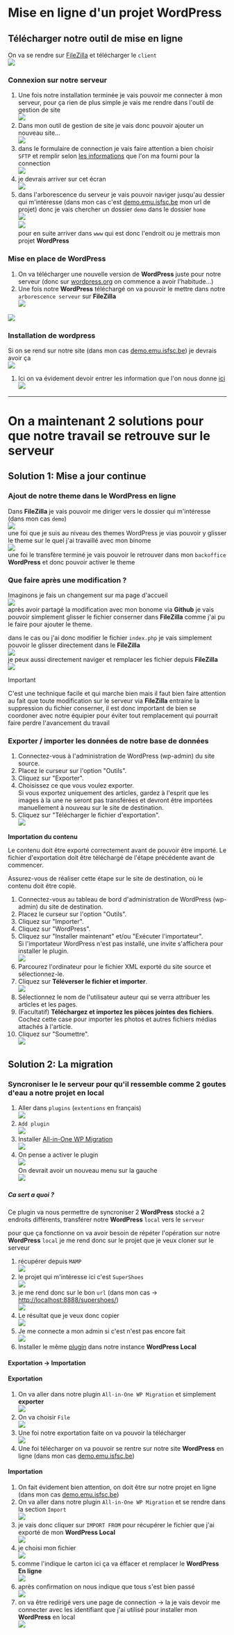 # Mise en ligne d'un projet WordPress

## Télécharger notre outil de mise en ligne
On va se rendre sur [FileZilla](https://filezilla-project.org) et télécharger le `client` <br><img src="./.screenshots/Screenshot 2023-12-04 at 11.30.43.png" /> 


### Connexion sur notre serveur
1. Une fois notre installation terminée je vais pouvoir me connecter à mon serveur, pour ça rien de plus simple je vais me rendre dans l'outil de gestion de site <br><img src="./.screenshots/Screenshot 2023-12-04 at 11.33.26.png" />
2. Dans mon outil de gestion de site je vais donc pouvoir ajouter un nouveau site...<br><img src="./.screenshots/Screenshot 2023-12-04 at 11.34.49.png" />
3. dans le formulaire de connection je vais faire attention a bien choisir `SFTP` et remplir selon [les informations](https://isfsc365.sharepoint.com/:x:/r/sites/2EU1JProjetDigital2/_layouts/15/Doc.aspx?sourcedoc=%7B96BF338D-6B2E-4D44-BAF9-4E9BC2C46FDE%7D&file=Github%20students.xlsx&action=default&mobileredirect=true&DefaultItemOpen=1) que l'on ma fourni pour la connection<br><img src="./.screenshots/Screenshot 2023-12-04 at 11.36.50.png" />
4. je devrais arriver sur cet écran<br><img src="./.screenshots/Screenshot 2023-12-04 at 11.40.44.png" />
5. dans l'arborescence du serveur je vais pouvoir naviger jusqu'au dessier qui m'intéresse (dans mon cas c'est [demo.emu.isfsc.be](demo.emu.isfsc.be) mon url de projet) donc je vais chercher un dossier `demo` dans le dossier `home`<br><img src="./.screenshots/Screenshot 2023-12-04 at 11.39.42.png" /><br><img src="./.screenshots/Screenshot 2023-12-04 at 11.39.58.png"><br>pour en suite arriver dans `www` qui est donc l'endroit ou je mettrais mon projet **WordPress**

### Mise en place de WordPress
1. On va télécharger une nouvelle version de **WordPress** juste pour notre serveur (donc sur [wordpress.org](https://wordpress.org/download/) on commence a avoir l'habitude...)
2. Une fois notre **WordPress** téléchargé on va pouvoir le mettre dans notre `arborescence serveur` sur **FileZilla**<br><img src="./.screenshots/Screenshot 2023-12-04 at 12.47.29.png" />

<img src="./.screenshots/ezgif-3-38e89aa215.gif" />

### Installation de wordpress

Si on se rend sur notre site (dans mon cas [demo.emu.isfsc.be](demo.emu.isfsc.be)) je devrais avoir ça<br><img src="./.screenshots/Screenshot 2023-12-04 at 12.57.19.png" />

1. Ici on va évidement devoir entrer les information que l'on nous donne [ici](https://isfsc365.sharepoint.com/:x:/r/sites/2EU1JProjetDigital2/_layouts/15/Doc.aspx?sourcedoc=%7B96BF338D-6B2E-4D44-BAF9-4E9BC2C46FDE%7D&file=Github%20students.xlsx&action=default&mobileredirect=true&DefaultItemOpen=1)<br><img src="./.screenshots/Screenshot 2023-12-04 at 14.21.17.png" />


---

# On a maintenant 2 solutions pour que notre travail se retrouve sur le serveur

## Solution 1: **Mise a jour continue**

### Ajout de notre theme dans le **WordPress** en ligne

Dans **FileZilla** je vais pouvoir me diriger vers le dossier qui m'intéresse (dans mon cas `demo`)<br><img src="./.screenshots/Screenshot 2023-12-12 at 11.32.27.png"><br>une foi que je suis au niveau des themes WordPress je vias pouvoir y glisser le theme sur le quel j'ai travaillé avec mon binome<br><img src="./.screenshots/Screenshot 2023-12-12 at 11.36.41.png" /><br>une foi le transfère terminé je vais pouvoir le retrouver dans mon `backoffice` **WordPress** et donc pouvoir activer le theme 


### Que faire après une modification ? 

Imaginons je fais un changement sur ma page d'accueil<br><img src="./.screenshots/Screenshot 2023-12-12 at 11.28.45.png" /><br>
après avoir partagé la modification avec mon bonome via **Github** je vais pouvoir simplement glisser le fichier conserner dans **FileZilla** comme j'ai pu le faire pour ajouter le theme.

dans le cas ou j'ai donc modifier le fichier `index.php` je vais simplement pouvoir le glisser directement dans le **FileZilla** <br><img src="./.screenshots/Screenshot 2023-12-13 at 11.35.15.png" /><br/>je peux aussi directement naviger et remplacer les fichier depuis **FileZilla** <br><img src="./.screenshots/Screenshot 2023-12-13 at 11.39.53.png" />

> [!IMPORTANT]  
> C'est une technique facile et qui marche bien mais il faut bien faire attention au fait que toute modification sur le serveur via **FileZilla** entraine la suppression du fichier conserner, il est donc important de bien se coordoner avec notre équipier pour éviter tout remplacement qui pourrait faire perdre l'avancement du travail

### Exporter / importer les données de notre base de données


1. Connectez-vous à l'administration de WordPress (wp-admin) du site source.
2. Placez le curseur sur l'option "Outils".
3. Cliquez sur "Exporter".
4. Choisissez ce que vous voulez exporter.<br>Si vous exportez uniquement des articles, gardez à l'esprit que les images à la une ne seront pas transférées et devront être importées manuellement à nouveau sur le site de destination.
5. Cliquez sur "Télécharger le fichier d'exportation".<br><img src="./.screenshots/migrate_posts_export-1024x649.png" />

**Importation du contenu**

Le contenu doit être exporté correctement avant de pouvoir être importé. Le fichier d'exportation doit être téléchargé de l'étape précédente avant de commencer.

Assurez-vous de réaliser cette étape sur le site de destination, où le contenu doit être copié.

1. Connectez-vous au tableau de bord d'administration de WordPress (wp-admin) du site de destination.
2. Placez le curseur sur l'option "Outils".
3. Cliquez sur "Importer".
4. Cliquez sur "WordPress".
5. Cliquez sur "Installer maintenant" et/ou "Exécuter l'importateur".<br>Si l'importateur WordPress n'est pas installé, une invite s'affichera pour installer le plugin.<br><img src="./.screenshots/migrate_posts_import-1024x611.png" />
6. Parcourez l'ordinateur pour le fichier XML exporté du site source et sélectionnez-le.
7. Cliquez sur **Téléverser le fichier et importer**.<br><img src="./.screenshots/migrate_posts_upload-1024x435.png" />
8. Sélectionnez le nom de l'utilisateur auteur qui se verra attribuer les articles et les pages.
9. (Facultatif) **Téléchargez et importez les pièces jointes des fichiers**.<br>Cochez cette case pour importer les photos et autres fichiers médias attachés à l'article.
10. Cliquez sur "Soumettre".<br><img src="./.screenshots/migrate_posts_author-1024x482.png" />


## Solution 2: **La migration**

### Syncroniser le le serveur pour qu'il ressemble comme 2 goutes d'eau a notre projet en local

1. Aller dans `plugins` (`extentions` en français)<br><img src="./.screenshots/Screenshot 2023-12-04 at 14.28.54.png" />
2. `Add plugin`<br><img src="./.screenshots/Screenshot 2023-12-04 at 14.33.52.png" />
3. Installer [All-in-One WP Migration](https://fr.wordpress.org/plugins/all-in-one-wp-migration/) <br><img src="./.screenshots/Screenshot 2023-12-04 at 14.33.35.png" />
4. On pense a activer le plugin<br><img src="./.screenshots/Screenshot 2023-12-04 at 15.16.18.png" /><br>On devrait avoir un nouveau menu sur la gauche<br><img src="./.screenshots/Screenshot 2023-12-04 at 15.18.35.png" />

##### Ca sert a quoi ?
Ce plugin va nous permettre de syncroniser 2 **WordPress** stocké a 2 endroits différents, transférer notre **WordPress** `local` vers le `serveur`

pour que ça fonctionne on va avoir besoin de répéter l'opération sur notre **WordPress** `local` je me rend donc sur le projet que je veux cloner sur le serveur

1. récupérer depuis `MAMP`<br><img src="./.screenshots/Screenshot 2023-12-04 at 14.41.54.png" />
2. le projet qui m'intéresse ici c'est `SuperShoes`<br><img src="./.screenshots/Screenshot 2023-12-04 at 14.42.32.png" />
3. je me rend donc sur le bon `url` (dans mon cas -> [http://localhost:8888/supershoes/](http://localhost:8888/supershoes/))<br><img src="./.screenshots/Screenshot 2023-12-04 at 14.44.34.png" />
4. Le résultat que je veux donc copier<br><img src="./.screenshots/Screenshot 2023-12-04 at 14.44.52.png" />
5. Je me connecte a mon admin si c'est n'est pas encore fait<br><img src="./.screenshots/Screenshot 2023-12-04 at 14.47.58.png" />
6. Installer le même [plugin](https://fr.wordpress.org/plugins/all-in-one-wp-migration/) dans notre instance **WordPress Local** 

#### Exportation -> Importation

#### Exportation

1. On va aller dans notre plugin `All-in-One WP Migration` et simplement **exporter** <br><img src="./.screenshots/Screenshot 2023-12-04 at 15.21.22.png" />
2. On va choisir `File` <br><img src="./.screenshots/Screenshot 2023-12-13 at 11.56.12.png" />
3. Une foi notre exportation faite on va pouvoir la télécharger<br><img src="./.screenshots/Screenshot 2023-12-04 at 15.21.42.png" />
4. Une foi télécharger on va pouvoir se rentre sur notre site **WordPress** en ligne (dans mon cas [demo.emu.isfsc.be](demo.emu.isfsc.be))

#### Importation


1. On fait évidement bien attention, on doit être sur notre projet en ligne (dans mon cas [demo.emu.isfsc.be](demo.emu.isfsc.be))
2. On va aller dans notre plugin `All-in-One WP Migration` et se rendre dans la section `Import` <br /><img src="./.screenshots/Screenshot 2023-12-04 at 15.22.30.png" />
3. je vais donc cliquer sur `IMPORT FROM` pour récupérer le fichier que j'ai exporté de mon **WordPress Local** <br><img src="./.screenshots/Screenshot 2023-12-13 at 12.07.54.png">
4. je choisi mon fichier <br><img src="./.screenshots/Screenshot 2023-12-04 at 15.23.28.png" />
5. comme l'indique le carton ici ça va éffacer et remplacer le **WordPress En ligne** <br><img src="./.screenshots/Screenshot 2023-12-04 at 15.23.59.png" />
6. après confirmation on nous indique que tous s'est bien passé <br><img src="./.screenshots/Screenshot 2023-12-04 at 15.24.07.png" />
7. on va être redirigé vers une page de connection -> la je vais devoir me connecter avec les identifiant que j'ai utilisé pour installer mon **WordPress** en local<br><img src="./.screenshots/Screenshot 2023-12-13 at 12.15.48.png" />
